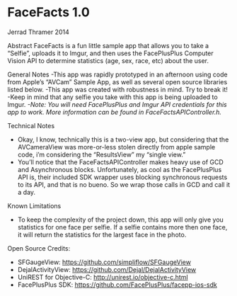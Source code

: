 FaceFacts 1.0
==================
Jerrad Thramer 2014


Abstract
FaceFacts is a fun little sample app that allows you to take a “Selfie”, uploads it to Imgur, and then uses the FacePlusPlus Computer Vision API to determine statistics (age, sex, race, etc) about the user. 

General Notes
-This app was rapidly prototyped in an afternoon using code from Apple’s “AVCam” Sample App, as well as several open source libraries listed below.
-This app was created with robustness in mind. Try to break it!
-Keep in mind that any selfie you take with this app is being uploaded to Imgur.
*-Note: You will need FacePlusPlus and Imgur API credentials for this app to work. More information can be found in FaceFactsAPIController.h.*

Technical Notes
- Okay, I know, technically this is a two-view app, but considering that the AVCameraView was more-or-less stolen directly from apple sample code, i’m considering the “ResultsView” my “single view.”
- You’ll notice that the FaceFactsAPIController makes heavy use of GCD and Asynchronous blocks. Unfortunately, as cool as the FacePlusPlus API is, their included SDK wrapper uses blocking synchronous requests to its API, and that is no bueno. So we wrap those calls in GCD and call it a day.

Known Limitations
- To keep the complexity of the project down, this app will only give you statistics for one face per selfie. If a selfie contains more then one face, it will return the statistics for the largest face in the photo.


Open Source Credits:
- SFGaugeView: https://github.com/simpliflow/SFGaugeView
- DejalActivityView: https://github.com/Dejal/DejalActivityView
- UniREST for Objective-C: http://unirest.io/objective-c.html
- FacePlusPlus SDK: https://github.com/FacePlusPlus/facepp-ios-sdk
